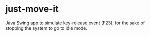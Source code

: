 just-move-it
============

Java Swing app to simulate key-release event (F23), for the sake of stopping the system to go to idle mode.
